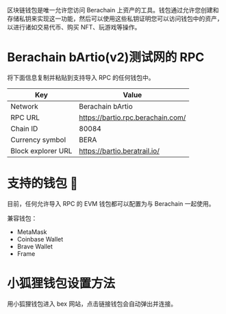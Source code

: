 区块链钱包是唯一允许您访问 Berachain 上资产的工具。钱包通过允许您创建和存储私钥来实现这一功能，然后可以使用这些私钥证明您可以访问钱包中的资产，以进行诸如交易代币、购买 NFT、玩游戏等操作。

# Berachain bArtio(v2)测试网的 RPC

将下面信息复制并粘贴到支持导入 RPC 的任何钱包中。

| Key                | Value                             |
| ------------------ | --------------------------------- |
| Network            | Berachain bArtio                  |
| RPC URL            | https://bartio.rpc.berachain.com/ |
| Chain ID           | 80084                             |
| Currency symbol    | BERA                              |
| Block explorer URL | https://bartio.beratrail.io/      |

# 支持的钱包 👛

目前，任何允许导入 RPC 的 EVM 钱包都可以配置为与 Berachain 一起使用。

兼容钱包：

- MetaMask
- Coinbase Wallet
- Brave Wallet
- Frame

# 小狐狸钱包设置方法

用小狐狸钱包进入 bex 网站，点击链接钱包会自动弹出并连接。
